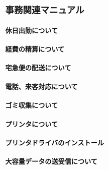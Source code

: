 # 事務関連マニュアル
## 休日出勤について
## 経費の精算について
## 宅急便の配送について
## 電話、来客対応について
## ゴミ収集について
## プリンタについて
## プリンタドライバのインストール
## 大容量データの送受信について
